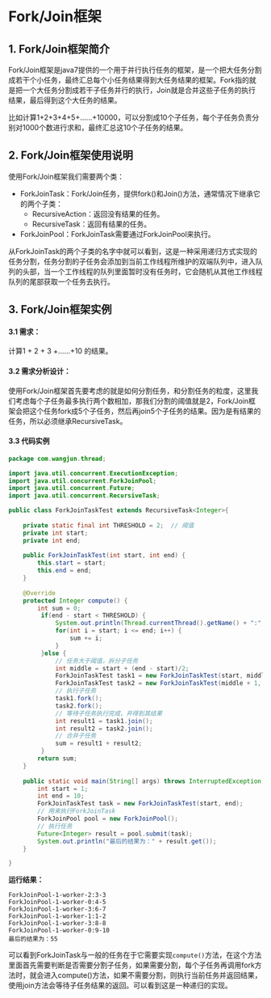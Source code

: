 # Fork/Join框架

## 1. Fork/Join框架简介

Fork/Join框架是java7提供的一个用于并行执行任务的框架，是一个把大任务分割成若干个小任务，最终汇总每个小任务结果得到大任务结果的框架。Fork指的就是把一个大任务分割成若干子任务并行的执行，Join就是合并这些子任务的执行结果，最后得到这个大任务的结果。

比如计算1+2+3+4+5+……+10000，可以分割成10个子任务，每个子任务负责分别对1000个数进行求和，最终汇总这10个子任务的结果。

## 2. Fork/Join框架使用说明

使用Fork/Join框架我们需要两个类：

- ForkJoinTask：Fork/Join任务，提供fork()和Join()方法，通常情况下继承它的两个子类：
  - RecursiveAction：返回没有结果的任务。
  - RecursiveTask：返回有结果的任务。
- ForkJoinPool：ForkJoinTask需要通过ForkJoinPool来执行。

从ForkJoinTask的两个子类的名字中就可以看到，这是一种采用递归方式实现的任务分割，任务分割的子任务会添加到当前工作线程所维护的双端队列中，进入队列的头部，当一个工作线程的队列里面暂时没有任务时，它会随机从其他工作线程队列的尾部获取一个任务去执行。

## 3. Fork/Join框架实例

#### 3.1 需求：

计算1 + 2 + 3 +……+10 的结果。

#### 3.2 需求分析设计：

使用Fork/Join框架首先要考虑的就是如何分割任务，和分割任务的粒度，这里我们考虑每个子任务最多执行两个数相加，那我们分割的阈值就是2，Fork/Join框架会把这个任务fork成5个子任务，然后再join5个子任务的结果。因为是有结果的任务，所以必须继承RecursiveTask。

#### 3.3 代码实例

```java
package com.wangjun.thread;

import java.util.concurrent.ExecutionException;
import java.util.concurrent.ForkJoinPool;
import java.util.concurrent.Future;
import java.util.concurrent.RecursiveTask;

public class ForkJoinTaskTest extends RecursiveTask<Integer>{
	
	private static final int THRESHOLD = 2;  // 阈值
	private int start;
	private int end;
	
	public ForkJoinTaskTest(int start, int end) {
		this.start = start;
		this.end = end;
	}
	
	@Override
	protected Integer compute() {
		int sum = 0;
		 if(end - start < THRESHOLD) {
			 System.out.println(Thread.currentThread().getName() + ":" + start + "-" + end);
			 for(int i = start; i <= end; i++) {
				 sum += i;
			 }
		 }else {
			 // 任务大于阈值，拆分子任务
			 int middle = start + (end - start)/2;
			 ForkJoinTaskTest task1 = new ForkJoinTaskTest(start, middle);
			 ForkJoinTaskTest task2 = new ForkJoinTaskTest(middle + 1, end);
			 // 执行子任务
			 task1.fork();
			 task2.fork();
			 // 等待子任务执行完成，并得到其结果
			 int result1 = task1.join();
			 int result2 = task2.join();
			 // 合并子任务
			 sum = result1 + result2;
		 }
		return sum;
	}
	
	public static void main(String[] args) throws InterruptedException, ExecutionException {
		int start = 1;
		int end = 10;
		ForkJoinTaskTest task = new ForkJoinTaskTest(start, end);
		// 用来执行ForkJoinTask
		ForkJoinPool pool = new ForkJoinPool();
		// 执行任务
		Future<Integer> result = pool.submit(task);
		System.out.println("最后的结果为：" + result.get());
	}

}
```

**运行结果：**

```
ForkJoinPool-1-worker-2:3-3
ForkJoinPool-1-worker-0:4-5
ForkJoinPool-1-worker-3:6-7
ForkJoinPool-1-worker-1:1-2
ForkJoinPool-1-worker-3:8-8
ForkJoinPool-1-worker-0:9-10
最后的结果为：55
```

可以看到ForkJoinTask与一般的任务在于它需要实现`compute()`方法，在这个方法里面首先需要判断是否需要分割子任务，如果需要分割，每个子任务再调用fork方法时，就会进入compute()方法，如果不需要分割，则执行当前任务并返回结果，使用join方法会等待子任务结果的返回。可以看到这是一种递归的实现。




